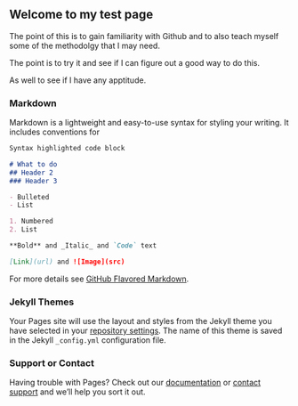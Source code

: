 ## Welcome to my test page

The point of this is to gain familiarity with Github and to also teach myself some of the methodolgy that I may need.

The point is to try it and see if I can figure out a good way to do this.

As well to see if I have any apptitude.

### Markdown

Markdown is a lightweight and easy-to-use syntax for styling your writing. It includes conventions for

```markdown
Syntax highlighted code block

# What to do
## Header 2
### Header 3

- Bulleted
- List

1. Numbered
2. List

**Bold** and _Italic_ and `Code` text

[Link](url) and ![Image](src)
```

For more details see [GitHub Flavored Markdown](https://guides.github.com/features/mastering-markdown/).

### Jekyll Themes

Your Pages site will use the layout and styles from the Jekyll theme you have selected in your [repository settings](https://github.com/Jussy23/http-jussy23.github.io-/settings). The name of this theme is saved in the Jekyll `_config.yml` configuration file.

### Support or Contact

Having trouble with Pages? Check out our [documentation](https://help.github.com/categories/github-pages-basics/) or [contact support](https://github.com/contact) and we’ll help you sort it out.
